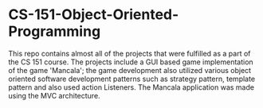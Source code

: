 # CS-151-Object-Oriented-Programming
This repo contains almost all of the projects that were fulfilled as a part of the CS 151 course. The projects include a GUI based game implementation of the game 'Mancala'; the game development also utilized various object oriented software development patterns such as strategy pattern, template pattern and also used action Listeners. The Mancala application was made using the MVC architecture.
